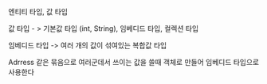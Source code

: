 엔티티 타입, 값 타입


값 타입  - > 기본값 타입 (int, String), 임베디드 타입, 컬렉션 타입  

임베디드 타입 -> 여러 개의 값이 섞여있는 복합값 타입

Adrress 같은 묶음으로 여러군데서 쓰이는 값을 쓸때 객체로 만들어 임베디드 타입으로 사용한다 
  
